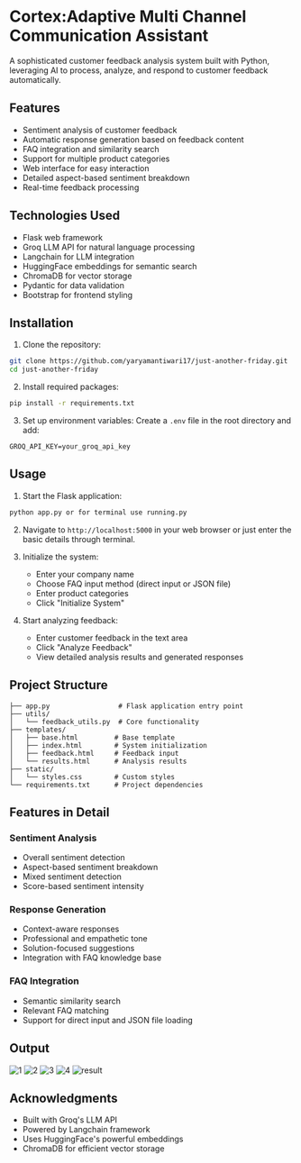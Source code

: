 # Cortex:Adaptive Multi Channel Communication Assistant

A sophisticated customer feedback analysis system built with Python, leveraging AI to process, analyze, and respond to customer feedback automatically.

## Features

- Sentiment analysis of customer feedback
- Automatic response generation based on feedback content
- FAQ integration and similarity search
- Support for multiple product categories
- Web interface for easy interaction
- Detailed aspect-based sentiment breakdown
- Real-time feedback processing

## Technologies Used

- Flask web framework
- Groq LLM API for natural language processing
- Langchain for LLM integration
- HuggingFace embeddings for semantic search
- ChromaDB for vector storage
- Pydantic for data validation
- Bootstrap for frontend styling

## Installation

1. Clone the repository:
```bash
git clone https://github.com/yaryamantiwari17/just-another-friday.git
cd just-another-friday
```

2. Install required packages:
```bash
pip install -r requirements.txt
```

3. Set up environment variables:
Create a `.env` file in the root directory and add:
```
GROQ_API_KEY=your_groq_api_key
```

## Usage

1. Start the Flask application:
```bash
python app.py or for terminal use running.py
```

2. Navigate to `http://localhost:5000` in your web browser or just enter the basic details through terminal.

3. Initialize the system:
   - Enter your company name
   - Choose FAQ input method (direct input or JSON file)
   - Enter product categories
   - Click "Initialize System"

4. Start analyzing feedback:
   - Enter customer feedback in the text area
   - Click "Analyze Feedback"
   - View detailed analysis results and generated responses

## Project Structure

```
├── app.py                 # Flask application entry point
├── utils/
│   └── feedback_utils.py  # Core functionality
├── templates/
│   ├── base.html         # Base template
│   ├── index.html        # System initialization
│   ├── feedback.html     # Feedback input
│   └── results.html      # Analysis results
├── static/
│   └── styles.css        # Custom styles
└── requirements.txt      # Project dependencies
```

## Features in Detail

### Sentiment Analysis
- Overall sentiment detection
- Aspect-based sentiment breakdown
- Mixed sentiment detection
- Score-based sentiment intensity

### Response Generation
- Context-aware responses
- Professional and empathetic tone
- Solution-focused suggestions
- Integration with FAQ knowledge base

### FAQ Integration
- Semantic similarity search
- Relevant FAQ matching
- Support for direct input and JSON file loading

## Output
![1](https://github.com/user-attachments/assets/6de0e671-1323-4c1d-8984-654d4767c79e)
![2](https://github.com/user-attachments/assets/0ce086c2-1f6e-4969-90bd-ed0a3df8a754)
![3](https://github.com/user-attachments/assets/07d9251a-981b-4dd9-aaa0-2ceec82c5229)
![4](https://github.com/user-attachments/assets/148afcae-73fb-4dc5-a805-74cfa53c72d5)
![result](https://github.com/user-attachments/assets/d3b4fbbf-cd18-417d-b8a6-42dce0fb9e2b)


## Acknowledgments

- Built with Groq's LLM API
- Powered by Langchain framework
- Uses HuggingFace's powerful embeddings
- ChromaDB for efficient vector storage
